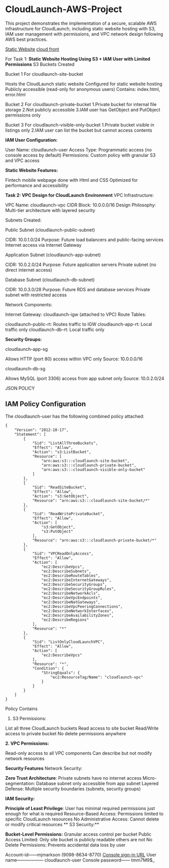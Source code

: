 # CloudLaunch-AWS-Project
This project demonstrates the implementation of a secure, scalable AWS infrastructure for CloudLaunch, including static website hosting with S3, IAM user management with permissions, and VPC network design following AWS best practices.

[Static Website](http://altschoolcloudlaunch-site-bucket.s3-website-eu-west-1.amazonaws.com)
[cloud front](d2ct8mo7k18ugr.cloudfront.net)

For Task 1: **Static Website Hosting Using S3 + IAM User with Limited Permissions**
S3 Buckets Created

Bucket 1 For cloudlaunch-site-bucket

Hosts the CloudLaunch static website
Configured for static website hosting
Publicly accessible (read-only for anonymous users)
Contains: index.html, error.html

Bucket 2 For cloudlaunch-private-bucket
1.Private bucket for internal file storage
2.Not publicly accessible
3.IAM user has GetObject and PutObject permissions only

Bucket 3 For cloudlaunch-visible-only-bucket
1.Private bucket visible in listings only
2.IAM user can list the bucket but cannot access contents


**IAM User Configuration:**

User Name: cloudlaunch-user
Access Type: Programmatic access (no console access by default)
Permissions: Custom policy with granular S3 and VPC access

**Static Website Features:**

Fintech mobile webpage done with Html and CSS
Optimized for performance and accessibility

**Task 2: VPC Design for CloudLaunch Environment**
VPC Infrastructure:

VPC Name: cloudlaunch-vpc
CIDR Block: 10.0.0.0/16
Design Philosophy: Multi-tier architecture with layered security

Subnets Created:

Public Subnet (cloudlaunch-public-subnet)

CIDR: 10.0.1.0/24
Purpose: Future load balancers and public-facing services
Internet access via Internet Gateway


Application Subnet (cloudlaunch-app-subnet)

CIDR: 10.0.2.0/24
Purpose: Future application servers
Private subnet (no direct internet access)


Database Subnet (cloudlaunch-db-subnet)

CIDR: 10.0.3.0/28
Purpose: Future RDS and database services
Private subnet with restricted access


Network Components:

Internet Gateway: cloudlaunch-igw (attached to VPC)
Route Tables:

cloudlaunch-public-rt: Routes traffic to IGW
cloudlaunch-app-rt: Local traffic only
cloudlaunch-db-rt: Local traffic only

**Security Groups:**

cloudlaunch-app-sg

Allows HTTP (port 80) access within VPC only
Source: 10.0.0.0/16

cloudlaunch-db-sg

Allows MySQL (port 3306) access from app subnet only
Source: 10.0.2.0/24


JSON POLICY

## IAM Policy Configuration

The cloudlaunch-user has the following combined policy attached:

```
{
    "Version": "2012-10-17",
    "Statement": [
        {
            "Sid": "ListAllThreeBuckets",
            "Effect": "Allow",
            "Action": "s3:ListBucket",
            "Resource": [
                "arn:aws:s3:::cloudlaunch-site-bucket",
                "arn:aws:s3:::cloudlaunch-private-bucket",
                "arn:aws:s3:::cloudlaunch-visible-only-bucket"
            ]
        },
        {
            "Sid": "ReadSiteBucket",
            "Effect": "Allow",
            "Action": "s3:GetObject",
            "Resource": "arn:aws:s3:::cloudlaunch-site-bucket/*"
        },
        {
            "Sid": "ReadWritePrivateBucket",
            "Effect": "Allow",
            "Action": [
                "s3:GetObject",
                "s3:PutObject"
            ],
            "Resource": "arn:aws:s3:::cloudlaunch-private-bucket/*"
        },
        {
            "Sid": "VPCReadOnlyAccess",
            "Effect": "Allow",
            "Action": [
                "ec2:DescribeVpcs",
                "ec2:DescribeSubnets",
                "ec2:DescribeRouteTables",
                "ec2:DescribeInternetGateways",
                "ec2:DescribeSecurityGroups",
                "ec2:DescribeSecurityGroupRules",
                "ec2:DescribeNetworkAcls",
                "ec2:DescribeVpcEndpoints",
                "ec2:DescribeNatGateways",
                "ec2:DescribeVpcPeeringConnections",
                "ec2:DescribeNetworkInterfaces",
                "ec2:DescribeAvailabilityZones",
                "ec2:DescribeRegions"
            ],
            "Resource": "*"
        },
        {
            "Sid": "ListOnlyCloudLaunchVPC",
            "Effect": "Allow",
            "Action": [
                "ec2:DescribeVpcs"
            ],
            "Resource": "*",
            "Condition": {
                "StringEquals": {
                    "ec2:ResourceTag/Name": "cloudlaunch-vpc"
                }
            }
        }
    ]
}
```

Policy Contains

1. S3 Permissions:

List all three CloudLaunch buckets
Read access to site bucket
Read/Write access to private bucket
No delete permissions anywhere

**2. VPC Permissions:**

Read-only access to all VPC components
Can describe but not modify network resources

**Security Features**
Network Security:

**Zero Trust Architecture**: Private subnets have no internet access
Micro-segmentation: Database subnet only accessible from app subnet
Layered Defense: Multiple security boundaries (subnets, security groups)

**IAM Security:**

**Principle of Least Privilege**: User has minimal required permissions just enough for what is required
Resource-Based Access: Permissions limited to specific CloudLaunch resources
No Administrative Access: Cannot delete or modify critical resources
**
S3 Security:**

**Bucket-Level Permissions:** Granular access control per bucket
Public Access Limited: Only site bucket is publicly readable others are not
No Delete Permissions: Prevents accidental data loss by user

Account-id——mjmarkson (9098-8634-8770)
[Console sign-in URL](https://mjmarkson.signin.aws.amazon.com/console)
User name—————— cloudlaunch-user
Console password—— tmm7M9$_

